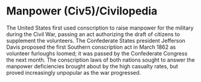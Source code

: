 # Manpower (Civ5)/Civilopedia

The United States first used conscription to raise manpower for the military during the Civil War, passing an act authorizing the draft of citizens to supplement the volunteers. The Confederate States president Jefferson Davis proposed the first Southern conscription act in March 1862 as volunteer furloughs loomed; it was passed by the Confederate Congress the next month. The conscription laws of both nations sought to answer the manpower deficiencies brought about by the high casualty rates, but proved increasingly unpopular as the war progressed.